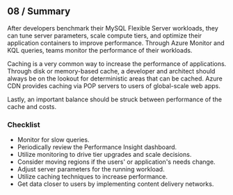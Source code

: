 ## 08 / Summary

After developers benchmark their MySQL Flexible Server workloads, they can tune server parameters, scale compute tiers, and optimize their application containers to improve performance. Through Azure Monitor and KQL queries, teams monitor the performance of their workloads.

Caching is a very common way to increase the performance of applications. Through disk or memory-based cache, a developer and architect should always be on the lookout for deterministic areas that can be cached. Azure CDN provides caching via POP servers to users of global-scale web apps.

Lastly, an important balance should be struck between performance of the cache and costs.

### Checklist

- Monitor for slow queries.
- Periodically review the Performance Insight dashboard.
- Utilize monitoring to drive tier upgrades and scale decisions.
- Consider moving regions if the users' or application's needs change.
- Adjust server parameters for the running workload.
- Utilize caching techniques to increase performance.
- Get data closer to users by implementing content delivery networks.
